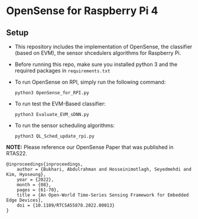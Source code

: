 # OpenSense for Raspberry Pi 4 
## Setup
- This repository includes the implementation of OpenSense, the classifier (based on EVM), the sensor shcedulers algorithms for Raspberry Pi.
- Before running this repo, make sure you installed python 3 and the required packages in `requirements.txt`
- To run OpenSense on RPI, simply run the following command:
  
      python3 OpenSense_for_RPI.py

- To run test the EVM-Based classifier:

      python3 Evaluate_EVM_sDNN.py
  
- To run the sensor scheduling algorithms:

      python3 QL_Sched_update_rpi.py

__NOTE:__ Please reference our OpenSense Paper that was published in RTAS22.

    @inproceedings{inproceedings,
        author = {Bukhari, Abdulrahman and Hosseinimotlagh, Seyedmehdi and Kim, Hyoseung},
        year = {2022},
        month = {08},
        pages = {61-70},
        title = {An Open-World Time-Series Sensing Framework for Embedded Edge Devices},
        doi = {10.1109/RTCSA55878.2022.00013}
    }
